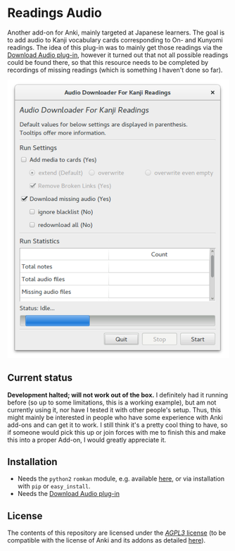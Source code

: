 # Readings Audio

Another add-on for Anki, mainly targeted at Japanese learners. The goal is to add audio to Kanji vocabulary cards corresponding to On- and Kunyomi readings. The idea of this plug-in was to mainly get those readings via the [Download Audio plug-in](https://ankiweb.net/shared/info/3100585138), however it turned out that not all possible readings could be found there, so that this resource needs to be completed by recordings of missing readings (which is something I haven't done so far).

![readings audio](https://raw.githubusercontent.com/klieret/readme-files/master/anki-readings-audio/readings_audio_ui.png)

## Current status

**Development halted; will not work out of the box.** I definitely had it running before (so up to some limitations, this is a working example), but am not currently using it, nor have I tested it with other people's setup. Thus, this might mainly be interested in people who have some experience with Anki add-ons and can get it to work. I still think it's a pretty cool thing to have, so if someone would pick this up or join forces with me to finish this and make this into a proper Add-on, I would greatly appreciate it. 

## Installation

* Needs the ```python2``` ```romkan``` module, e.g. available [here](https://pypi.python.org/pypi/romkan), or via installation with ```pip``` or ```easy_install```.
* Needs the [Download Audio plug-in](https://ankiweb.net/shared/info/3100585138)

## License

The contents of this repository are licensed under the [*AGPL3* license](https://choosealicense.com/licenses/agpl-3.0/) (to be compatible with the license of Anki and its addons as detailed [here](https://ankiweb.net/account/terms)).